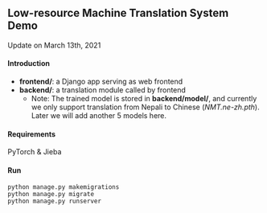 ## Low-resource Machine Translation System Demo
Update on March 13th, 2021
#### Introduction
* **frontend/**:  a Django app serving as web frontend
* **backend/**:  a translation module called by frontend	
	* Note:  The trained model is stored in **backend/model/**, and currently we only support translation from Nepali to Chinese (*NMT.ne-zh.pth*). Later we will add another 5 models here.
#### Requirements
PyTorch &  Jieba
#### Run

```shell
python manage.py makemigrations
python manage.py migrate
python manage.py runserver
```


